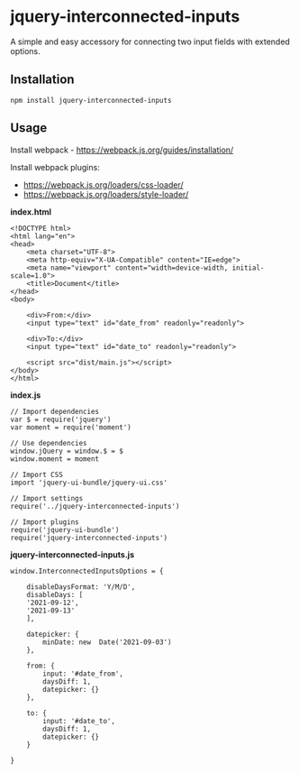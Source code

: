 # jquery-interconnected-inputs

A simple and easy accessory for connecting two input fields with extended options.

## Installation

```
npm install jquery-interconnected-inputs
```
## Usage

Install webpack - https://webpack.js.org/guides/installation/

Install webpack plugins:
- https://webpack.js.org/loaders/css-loader/
- https://webpack.js.org/loaders/style-loader/


**index.html**
```
<!DOCTYPE html>
<html lang="en">
<head>
	<meta charset="UTF-8">
	<meta http-equiv="X-UA-Compatible" content="IE=edge">
	<meta name="viewport" content="width=device-width, initial-scale=1.0">
	<title>Document</title>
</head>
<body>

	<div>From:</div>
	<input type="text" id="date_from" readonly="readonly">

	<div>To:</div>
	<input type="text" id="date_to" readonly="readonly">

	<script src="dist/main.js"></script>
</body>
</html>
```

**index.js**

```
// Import dependencies
var $ = require('jquery')
var moment = require('moment')

// Use dependencies
window.jQuery = window.$ = $
window.moment = moment

// Import CSS
import 'jquery-ui-bundle/jquery-ui.css'

// Import settings
require('../jquery-interconnected-inputs')

// Import plugins
require('jquery-ui-bundle')
require('jquery-interconnected-inputs')
```


**jquery-interconnected-inputs.js**
```
window.InterconnectedInputsOptions = {
	
	disableDaysFormat: 'Y/M/D',
	disableDays: [
	'2021-09-12',
	'2021-09-13'
	],

	datepicker: {
		minDate: new  Date('2021-09-03')
	},

	from: {
		input: '#date_from',
		daysDiff: 1,
		datepicker: {}
	},

	to: {
		input: '#date_to',
		daysDiff: 1,
		datepicker: {}
	}

}
```
